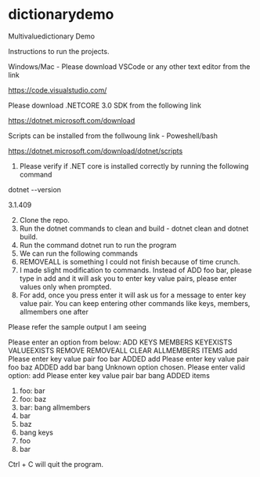 # dictionarydemo
Multivaluedictionary Demo


Instructions to run the projects.



Windows/Mac - Please download VSCode or any other text editor from the link

https://code.visualstudio.com/


Please download .NETCORE 3.0 SDK from the following link 

https://dotnet.microsoft.com/download


Scripts can be installed from the follwoung link - Poweshell/bash

https://dotnet.microsoft.com/download/dotnet/scripts


1. Please verify if .NET core is installed correctly by running the following command

dotnet --version 

3.1.409

2. Clone the repo.
3. Run the dotnet commands to clean and build - dotnet clean and dotnet build.
4. Run the command dotnet run to run the program
5. We can run the following commands
6. REMOVEALL is something I could not finish because of time crunch.
7. I made slight modification to commands. Instead of ADD foo bar, please type in add and it will ask you to enter key value pairs, please enter values only when prompted.
8. For add, once you press enter it will ask us for a message to enter key value pair. You can keep entering other commands like keys, members, allmembers one after


Please refer the sample output I am seeing 

Please enter an option from below: 
ADD
KEYS
MEMBERS
KEYEXISTS
VALUEEXISTS
REMOVE
REMOVEALL
CLEAR
ALLMEMBERS
ITEMS
add
Please enter key value pair
foo bar
ADDED
add
Please enter key value pair
foo baz
ADDED
add bar bang
Unknown option chosen.  Please enter valid option:
add
Please enter key value pair
bar bang
ADDED
items
1) foo: bar
2) foo: baz
3) bar: bang
allmembers
1) bar
2) baz
3) bang
keys
1) foo
2) bar

Ctrl + C will quit the program.





